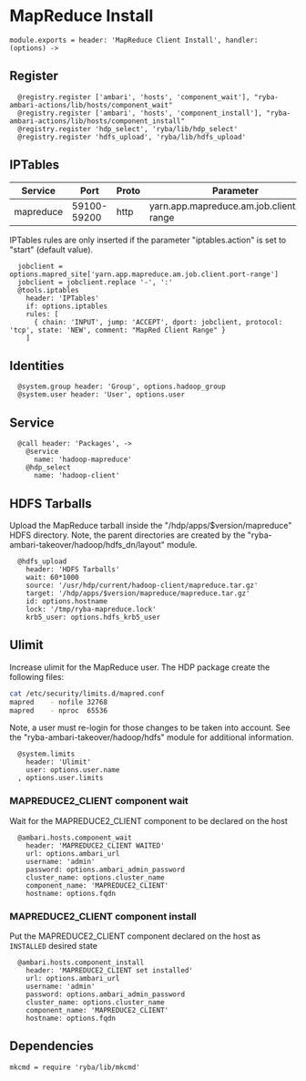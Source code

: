 
# MapReduce Install

    module.exports = header: 'MapReduce Client Install', handler: (options) ->

## Register

      @registry.register ['ambari', 'hosts', 'component_wait'], "ryba-ambari-actions/lib/hosts/component_wait"
      @registry.register ['ambari', 'hosts', 'component_install'], "ryba-ambari-actions/lib/hosts/component_install"
      @registry.register 'hdp_select', 'ryba/lib/hdp_select'
      @registry.register 'hdfs_upload', 'ryba/lib/hdfs_upload'

## IPTables

| Service    | Port        | Proto | Parameter                                   |
|------------|-------------|-------|---------------------------------------------|
| mapreduce  | 59100-59200 | http  | yarn.app.mapreduce.am.job.client.port-range |


IPTables rules are only inserted if the parameter "iptables.action" is set to
"start" (default value).

      jobclient = options.mapred_site['yarn.app.mapreduce.am.job.client.port-range']
      jobclient = jobclient.replace '-', ':'
      @tools.iptables
        header: 'IPTables'
        if: options.iptables
        rules: [
          { chain: 'INPUT', jump: 'ACCEPT', dport: jobclient, protocol: 'tcp', state: 'NEW', comment: "MapRed Client Range" }
        ]

## Identities

      @system.group header: 'Group', options.hadoop_group
      @system.user header: 'User', options.user

## Service

      @call header: 'Packages', ->
        @service
          name: 'hadoop-mapreduce'
        @hdp_select
          name: 'hadoop-client'

## HDFS Tarballs

Upload the MapReduce tarball inside the "/hdp/apps/$version/mapreduce"
HDFS directory. Note, the parent directories are created by the
"ryba-ambari-takeover/hadoop/hdfs_dn/layout" module.

      @hdfs_upload
        header: 'HDFS Tarballs'
        wait: 60*1000
        source: '/usr/hdp/current/hadoop-client/mapreduce.tar.gz'
        target: '/hdp/apps/$version/mapreduce/mapreduce.tar.gz'
        id: options.hostname
        lock: '/tmp/ryba-mapreduce.lock'
        krb5_user: options.hdfs_krb5_user

## Ulimit

Increase ulimit for the MapReduce user. The HDP package create the following
files:

```bash
cat /etc/security/limits.d/mapred.conf
mapred    - nofile 32768
mapred    - nproc  65536
```

Note, a user must re-login for those changes to be taken into account. See
the "ryba-ambari-takeover/hadoop/hdfs" module for additional information.

      @system.limits
        header: 'Ulimit'
        user: options.user.name
      , options.user.limits

### MAPREDUCE2_CLIENT component wait
Wait for the MAPREDUCE2_CLIENT component to be declared on the host

      @ambari.hosts.component_wait
        header: 'MAPREDUCE2_CLIENT WAITED'
        url: options.ambari_url
        username: 'admin'
        password: options.ambari_admin_password
        cluster_name: options.cluster_name
        component_name: 'MAPREDUCE2_CLIENT'
        hostname: options.fqdn

### MAPREDUCE2_CLIENT component install
Put the MAPREDUCE2_CLIENT component declared on the host as `INSTALLED` desired state

      @ambari.hosts.component_install
        header: 'MAPREDUCE2_CLIENT set installed'
        url: options.ambari_url
        username: 'admin'
        password: options.ambari_admin_password
        cluster_name: options.cluster_name
        component_name: 'MAPREDUCE2_CLIENT'
        hostname: options.fqdn

## Dependencies

    mkcmd = require 'ryba/lib/mkcmd'
